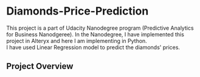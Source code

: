 # Diamonds-Price-Prediction
This project is a part of Udacity Nanodegree program (Predictive Analytics for Business Nanodgeree). In the Nanodegree, I have implemented this project in Alteryx and here I am implementing in Python.</br>
I have used Linear Regression model to predict the diamonds' prices.</br>
## Project Overview
